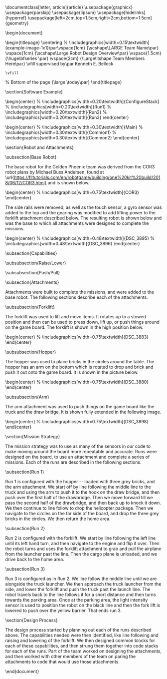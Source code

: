 \documentclass[letter, article]{article}
\usepackage{graphicx}
\usepackage{parskip}
\usepackage{lipsum}
\usepackage[hidelinks]{hyperref}
\usepackage[left=2cm,top=1.5cm,right=2cm,bottom=1.5cm]{geometry}

\begin{document}

\begin{titlepage}
	\centering
	% \includegraphics[width=0.15\textwidth]{example-image-1x1}\par\vspace{1cm}
	{\scshape\LARGE Team Name\par}
	\vspace{1cm}
	{\scshape\Large Robot Design Overview\par}
	\vspace{1.5cm}
	{\huge\bfseries \par}
	\vspace{2cm}
	{\Large\itshape Team Members Here\par}
	\vfill
	supervised by\par
	Kenneth E. Bellock

	\vfill

% Bottom of the page
	{\large \today\par}
\end{titlepage}

\section{Software Example}

\begin{center}
% \includegraphics[width=0.20\textwidth]{ConfigureStack}
% \includegraphics[width=0.20\textwidth]{Run1}
% \includegraphics[width=0.20\textwidth]{Run2}
% \includegraphics[width=0.20\textwidth]{Run3}
\end{center}

\begin{center}
% \includegraphics[width=0.30\textwidth]{Main}
% \includegraphics[width=0.30\textwidth]{Common1}
% \includegraphics[width=0.30\textwidth]{Common2}
\end{center}

\section{Robot and Attachments}

\subsection{Base Robot}

The base robot for the Golden Phoenix team was derived from the COR3 robot plans by Michael Buss Andersen, found at \url{https://flltutorials.com/en/robotgame/building/one%20kit%20build/2018/06/12/COR3.html} and is shown below.

\begin{center}
% \includegraphics[width=0.75\textwidth]{COR3}
\end{center}

The side rails were removed, as well as the touch sensor, a gyro sensor was added to the top and the gearing was modified to add lifting power to the forklift attachment described below.  The resulting robot is shown below and was the base to which all attachments were designed to complete the missions.

\begin{center}
% \includegraphics[width=0.48\textwidth]{DSC_3895}
% \includegraphics[width=0.48\textwidth]{DSC_3896}
\end{center}

\subsection{Capabilities}

\subsubsection{Raise/Lower}

\subsubsection{Push/Pull}

\subsection{Attachments}

Attachments were built to complete the missions, and were added to the base robot.  The following sections describe each of the attachments.

\subsubsection{Forklift}

The forklift was used to lift and move items.  It rotates up to a stowed position and then can be used to press down, lift up, or push things around on the game board.  The forklift is shown in the high position below.

\begin{center}
% \includegraphics[width=0.75\textwidth]{DSC_3883}
\end{center}

\subsubsection{Hopper}

The hopper was used to place bricks in the circles around the table.  The hopper has an arm on the bottom which is rotated to drop and brick and push it out onto the game board.  It is shown in the picture below.

\begin{center}
% \includegraphics[width=0.75\textwidth]{DSC_3880}
\end{center}

\subsubsection{Arm}

The arm attachment was used to push things on the game board like the truck and the draw bridge.  It is shown fully extended in the following image.

\begin{center}
% \includegraphics[width=0.75\textwidth]{DSC_3898}
\end{center}

\section{Mission Strategy}

The mission strategy was to use as many of the sensors in our code to make moving around the board more repeatable and accurate.  Runs were designed on the board, to use an attachment and complete a series of missions.  Each of the runs are described in the following sections.

\subsection{Run 1}

Run 1 is configured with the hopper -- loaded with three grey bricks, and the arm attachment.  We start off by line following the middle line to the truck and using the arm to push it to the hook on the draw bridge, and then push over the first half of the drawbridge.  Then we move forward till we pass the second half of the drawbridge, and then back up to knock it down.  We then continue to line follow to drop the helicopter package.  Then we navigate to the circles on the far side of the board, and drop the three grey bricks in the circles.  We then return the home area.

\subsection{Run 2}

Run 2 is configured with the forklift.  We start by line following the left line until its left hand turn, and then navigate to the engine and flip it over.  Then the robot turns and uses the forklift attachment to grab and pull the airplane from the launcher past the line.  Then the cargo plane is unloaded, and we drive back to the home area.

\subsection{Run 3}

Run 3 is configured as in Run 2.  We line follow the middle line until we are alongside the truck launcher.  We then approach the truck launcher from the side, and lower the forklift and push the truck past the launch line.  The robot travels back to the line follows it for a short distance and then turns towards the parking area.  Once at the parking area, the light intensity sensor is used to position the robot on the black line and then the fork lift is lowered to push over the yellow barrier.  That ends run 3.

\section{Design Process}

The design process started by planning out each of the runs described above.  The capabilities needed were then identified, like line following and raising and lowering of the forklift. We then designed common blocks for each of these capabilities, and then strung them together into code stacks for each of the runs.  Part of the team worked on designing the attachments, and then worked with other members of the team on paring the attachments to code that would use those attachments.

\end{document}
